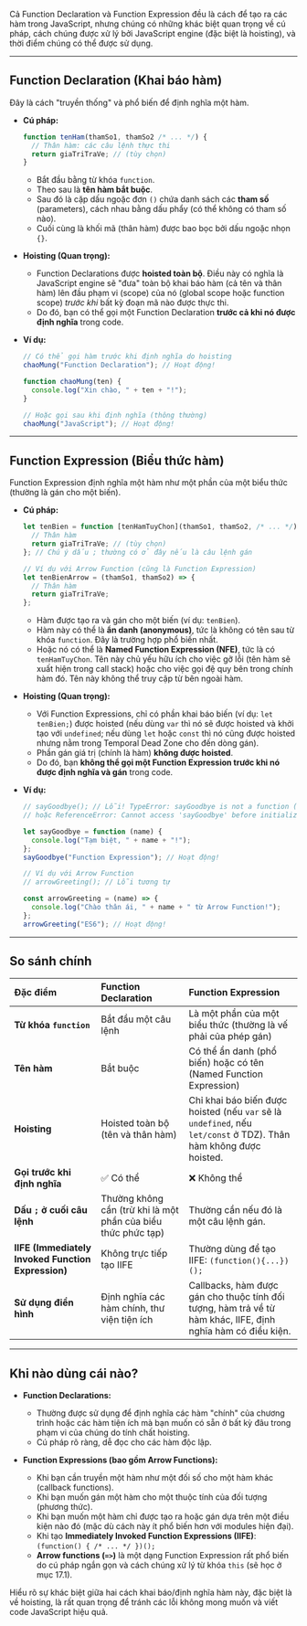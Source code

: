 Cả Function Declaration và Function Expression đều là cách để tạo ra các hàm trong JavaScript, nhưng chúng có những khác biệt quan trọng về cú pháp, cách chúng được xử lý bởi JavaScript engine (đặc biệt là hoisting), và thời điểm chúng có thể được sử dụng.

---

## Function Declaration (Khai báo hàm)

Đây là cách "truyền thống" và phổ biến để định nghĩa một hàm.

- **Cú pháp:**

  ```javascript
  function tenHam(thamSo1, thamSo2 /* ... */) {
    // Thân hàm: các câu lệnh thực thi
    return giaTriTraVe; // (tùy chọn)
  }
  ```

  - Bắt đầu bằng từ khóa `function`.
  - Theo sau là **tên hàm bắt buộc**.
  - Sau đó là cặp dấu ngoặc đơn `()` chứa danh sách các **tham số** (parameters), cách nhau bằng dấu phẩy (có thể không có tham số nào).
  - Cuối cùng là khối mã (thân hàm) được bao bọc bởi dấu ngoặc nhọn `{}`.

- **Hoisting (Quan trọng):**

  - Function Declarations được **hoisted toàn bộ**. Điều này có nghĩa là JavaScript engine sẽ "đưa" toàn bộ khai báo hàm (cả tên và thân hàm) lên đầu phạm vi (scope) của nó (global scope hoặc function scope) _trước khi_ bất kỳ đoạn mã nào được thực thi.
  - Do đó, bạn có thể gọi một Function Declaration **trước cả khi nó được định nghĩa** trong code.

- **Ví dụ:**

  ```javascript
  // Có thể gọi hàm trước khi định nghĩa do hoisting
  chaoMung("Function Declaration"); // Hoạt động!

  function chaoMung(ten) {
    console.log("Xin chào, " + ten + "!");
  }

  // Hoặc gọi sau khi định nghĩa (thông thường)
  chaoMung("JavaScript"); // Hoạt động!
  ```

---

## Function Expression (Biểu thức hàm)

Function Expression định nghĩa một hàm như một phần của một biểu thức (thường là gán cho một biến).

- **Cú pháp:**

  ```javascript
  let tenBien = function [tenHamTuyChon](thamSo1, thamSo2, /* ... */) {
    // Thân hàm
    return giaTriTraVe; // (tùy chọn)
  }; // Chú ý dấu ; thường có ở đây nếu là câu lệnh gán

  // Ví dụ với Arrow Function (cũng là Function Expression)
  let tenBienArrow = (thamSo1, thamSo2) => {
    // Thân hàm
    return giaTriTraVe;
  };
  ```

  - Hàm được tạo ra và gán cho một biến (ví dụ: `tenBien`).
  - Hàm này có thể là **ẩn danh (anonymous)**, tức là không có tên sau từ khóa `function`. Đây là trường hợp phổ biến nhất.
  - Hoặc nó có thể là **Named Function Expression (NFE)**, tức là có `tenHamTuyChon`. Tên này chủ yếu hữu ích cho việc gỡ lỗi (tên hàm sẽ xuất hiện trong call stack) hoặc cho việc gọi đệ quy bên trong chính hàm đó. Tên này không thể truy cập từ bên ngoài hàm.

- **Hoisting (Quan trọng):**

  - Với Function Expressions, chỉ có phần khai báo biến (ví dụ: `let tenBien;`) được hoisted (nếu dùng `var` thì nó sẽ được hoisted và khởi tạo với `undefined`; nếu dùng `let` hoặc `const` thì nó cũng được hoisted nhưng nằm trong Temporal Dead Zone cho đến dòng gán).
  - Phần gán giá trị (chính là hàm) **không được hoisted**.
  - Do đó, bạn **không thể gọi một Function Expression trước khi nó được định nghĩa và gán** trong code.

- **Ví dụ:**

  ```javascript
  // sayGoodbye(); // Lỗi! TypeError: sayGoodbye is not a function (nếu dùng var)
  // hoặc ReferenceError: Cannot access 'sayGoodbye' before initialization (nếu dùng let/const)

  let sayGoodbye = function (name) {
    console.log("Tạm biệt, " + name + "!");
  };
  sayGoodbye("Function Expression"); // Hoạt động!

  // Ví dụ với Arrow Function
  // arrowGreeting(); // Lỗi tương tự

  const arrowGreeting = (name) => {
    console.log("Chào thân ái, " + name + " từ Arrow Function!");
  };
  arrowGreeting("ES6"); // Hoạt động!
  ```

---

## So sánh chính

| Đặc điểm                                           | Function Declaration                                          | Function Expression                                                                                               |
| :------------------------------------------------- | :------------------------------------------------------------ | :---------------------------------------------------------------------------------------------------------------- |
| **Từ khóa `function`**                             | Bắt đầu một câu lệnh                                          | Là một phần của một biểu thức (thường là vế phải của phép gán)                                                    |
| **Tên hàm**                                        | Bắt buộc                                                      | Có thể ẩn danh (phổ biến) hoặc có tên (Named Function Expression)                                                 |
| **Hoisting**                                       | Hoisted toàn bộ (tên và thân hàm)                             | Chỉ khai báo biến được hoisted (nếu `var` sẽ là `undefined`, nếu `let/const` ở TDZ). Thân hàm không được hoisted. |
| **Gọi trước khi định nghĩa**                       | ✅ Có thể                                                     | ❌ Không thể                                                                                                      |
| **Dấu `;` ở cuối câu lệnh**                        | Thường không cần (trừ khi là một phần của biểu thức phức tạp) | Thường cần nếu đó là một câu lệnh gán.                                                                            |
| **IIFE (Immediately Invoked Function Expression)** | Không trực tiếp tạo IIFE                                      | Thường dùng để tạo IIFE: `(function(){...})();`                                                                   |
| **Sử dụng điển hình**                              | Định nghĩa các hàm chính, thư viện tiện ích                   | Callbacks, hàm được gán cho thuộc tính đối tượng, hàm trả về từ hàm khác, IIFE, định nghĩa hàm có điều kiện.      |

---

## Khi nào dùng cái nào?

- **Function Declarations:**

  - Thường được sử dụng để định nghĩa các hàm "chính" của chương trình hoặc các hàm tiện ích mà bạn muốn có sẵn ở bất kỳ đâu trong phạm vi của chúng do tính chất hoisting.
  - Cú pháp rõ ràng, dễ đọc cho các hàm độc lập.

- **Function Expressions (bao gồm Arrow Functions):**
  - Khi bạn cần truyền một hàm như một đối số cho một hàm khác (callback functions).
  - Khi bạn muốn gán một hàm cho một thuộc tính của đối tượng (phương thức).
  - Khi bạn muốn một hàm chỉ được tạo ra hoặc gán dựa trên một điều kiện nào đó (mặc dù cách này ít phổ biến hơn với modules hiện đại).
  - Khi tạo **Immediately Invoked Function Expressions (IIFE)**: `(function() { /* ... */ })();`
  - **Arrow functions (`=>`)** là một dạng Function Expression rất phổ biến do cú pháp ngắn gọn và cách chúng xử lý từ khóa `this` (sẽ học ở mục 17.1).

Hiểu rõ sự khác biệt giữa hai cách khai báo/định nghĩa hàm này, đặc biệt là về hoisting, là rất quan trọng để tránh các lỗi không mong muốn và viết code JavaScript hiệu quả.
